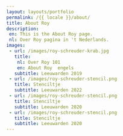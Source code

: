 ```yaml
---
layout: layouts/portfolio
permalink: /{{ locale }}/about/
title: About Roy 
description:
 en: This is the About Roy page.
 nl: Over Roy pagina in 't Nederlands.
images: 
 - url: /images/roy-schreuder-krab.jpg
   title:
    nl: Over Roy 101
    en: About Roy  engels
   subtitle: Leeuwarden 2019
 - url: /images/roy-schreuder-stencil.png
   title: Stenciltje
   subtitle: Leeuwarden 2022
 - url: /images/roy-schreuder-stencil.png
   title: Stenciltje
   subtitle: Leeuwarden 2020 
 - url: /images/roy-schreuder-stencil.png
   title: Stenciltje
   subtitle: Leeuwarden 2020 
---
```

